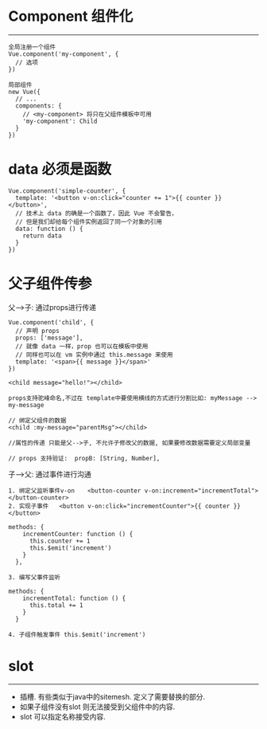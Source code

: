 # Component 组件化
---

```
全局注册一个组件
Vue.component('my-component', {
  // 选项
})

局部组件
new Vue({
  // ...
  components: {
    // <my-component> 将只在父组件模板中可用
    'my-component': Child
  }
})

```

# data 必须是函数

```
Vue.component('simple-counter', {
  template: '<button v-on:click="counter += 1">{{ counter }}</button>',
  // 技术上 data 的确是一个函数了，因此 Vue 不会警告，
  // 但是我们却给每个组件实例返回了同一个对象的引用
  data: function () {
    return data
  }
})

```

# 父子组件传参


父-->子: 通过props进行传递
```
Vue.component('child', {
  // 声明 props
  props: ['message'],
  // 就像 data 一样，prop 也可以在模板中使用
  // 同样也可以在 vm 实例中通过 this.message 来使用
  template: '<span>{{ message }}</span>'
})

<child message="hello!"></child>

props支持驼峰命名,不过在 template中要使用横线的方式进行分割比如: myMessage --> my-message

// 绑定父组件的数据
<child :my-message="parentMsg"></child>

//属性的传递 只能是父-->子, 不允许子修改父的数据, 如果要修改数据需要定义局部变量

// props 支持验证:  propB: [String, Number],
```

子-->父: 通过事件进行沟通

```
1. 绑定父监听事件v-on　  <button-counter v-on:increment="incrementTotal"></button-counter>
2. 实现子事件   <button v-on:click="incrementCounter">{{ counter }}</button>

methods: {
    incrementCounter: function () {
      this.counter += 1
      this.$emit('increment')
    }
  },

3. 编写父事件监听

methods: {
    incrementTotal: function () {
      this.total += 1
    }
  }

4. 子组件触发事件 this.$emit('increment')

```

# slot
---

* 插槽. 有些类似于java中的sitemesh. 定义了需要替换的部分.
* 如果子组件没有slot 则无法接受到父组件中的内容.
* slot 可以指定名称接受内容.<slot name="header"></slot>

#  